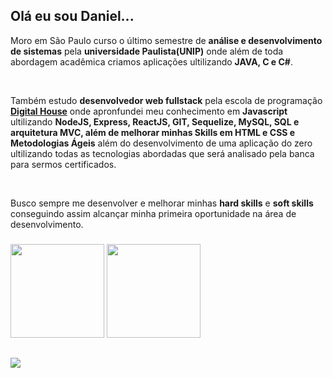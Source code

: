 
  
## Olá eu sou Daniel...
  
Moro em São Paulo curso o último semestre de **análise e desenvolvimento de sistemas** pela **universidade Paulista(UNIP)** onde além de toda  abordagem acadêmica criamos aplicações ultilizando **JAVA, C e C#**.

<br />

Também estudo **desenvolvedor web fullstack** pela escola de programação **[Digital House](https://www.digitalhouse.com/)** onde apronfundei meu conhecimento em **Javascript** ultilizando **NodeJS, Express, ReactJS,  GIT, Sequelize, MySQL, SQL e arquitetura MVC, além de melhorar minhas Skills em HTML e CSS e Metodologias Ágeis** além do desenvolvimento de uma aplicação do zero ultilizando todas as tecnologias abordadas que será analisado pela banca para sermos certificados.

<br />

Busco sempre me desenvolver e melhorar minhas **hard skills** e **soft skills** conseguindo assim alcançar minha primeira oportunidade na área de desenvolvimento.


  
### 

  <img height="150rem" src="https://github-readme-stats.vercel.app/api/top-langs/?username=DanSmithh&show_icons=true&theme=radical&layout=compact&langs_count=8"/>
  <img height="150rem" src="https://github-readme-stats.vercel.app/api?username=DanSmithh&show_icons=true&theme=radical"/>
</div>

<!-- Credits: https://github.com/anuraghazra/github-readme-stats -->

##

<div>
  <a href="https://www.linkedin.com/in/daniel-oliveira-8234aa1a7/"><img src="https://img.shields.io/badge/LinkedIn-000000?style=for-the-badge&logo=linkedin&logoColor=white"></a>
</div>
